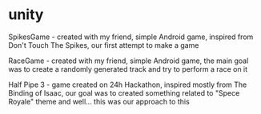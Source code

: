 # unity
SpikesGame - created with my friend, simple Android game, inspired from Don't Touch The Spikes, our first attempt to make a game

RaceGame - created with my friend, simple Android game, the main goal was to create a randomly generated track and try to perform a race on it

Half Pipe 3 - game created on 24h Hackathon, inspired mostly from The Binding of Isaac, our goal was to created something related to "Spece Royale" theme and well... this was our approach to this
